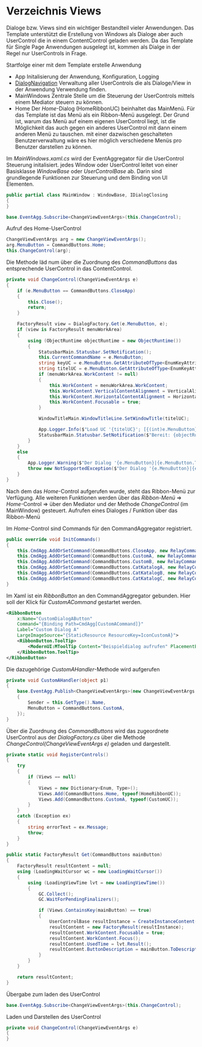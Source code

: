 ﻿# Verzeichnis Views

Dialoge bzw. Views sind ein wichtiger Bestandteil vieler Anwendungen. Das Template unterstützt die Erstellung von Windows als Dialoge aber auch UserControl die in einem ContentControl geladen werden.
Da das Template für Single Page Anwendungen ausgelegt ist, kommen als Dialge in der Regel nur UserControls in Frage.

Startfolge einer mit dem Template erstelle Anwendung
- App
  Initalisierung der Anwendung, Konfiguration, Logging
- [DialogNavigation](https://github.com/GerhardAhrens/ModernUILibrary/blob/master/ModernTemplate/DialogNavigation/_MT_DialogNavigation.md)
  Verwaltung aller UserControls die als Dialoge/View in der Anwendung Verwendung finden.
- MainWindows
  Zentrale Stelle um die Steuerung der UserControls mittels einem Mediator steuern zu können.
- Home
  Der *Home*-Dialog (HomeRibbonUC) beinhaltet das MainMenü. Für das Template ist das Menü als ein Ribbon-Menü ausgelegt. Der Grund ist, warum das Menü auf einem eigenen UserControl liegt, ist die Möglichkeit das auch gegen ein anderes UserControl mit dann einem anderen Menü zu tauschen. mit einer dazwischen geschalteten Benutzerverwaltung wäre es hier möglich verschiedene Menüs pro Benutzer darstellen zu können.

Im *MainWindows.xaml.cs* wird der EventAggregator für die UserControl Steuerung initalisiert. jedes Window oder UserControl leitet von einer Basisklasse *WindowBase* oder *UserControlBase* ab. Darin sind grundlegende Funktionen zur Steuerung und dem Binding von UI Elementen.

```csharp
public partial class MainWindow : WindowBase, IDialogClosing
{
}
```

```csharp
base.EventAgg.Subscribe<ChangeViewEventArgs>(this.ChangeControl);
```

Aufruf des Home-UserControl
```csharp
ChangeViewEventArgs arg = new ChangeViewEventArgs();
arg.MenuButton = CommandButtons.Home;
this.ChangeControl(arg);
```

Die Methode läd num über die Zuordnung des *CommandButtons* das entsprechende UserControl in das ContentControl.
```csharp
private void ChangeControl(ChangeViewEventArgs e)
{
    if (e.MenuButton == CommandButtons.CloseApp)
    {
        this.Close();
        return;
    }

    FactoryResult view = DialogFactory.Get(e.MenuButton, e);
    if (view is FactoryResult menuWorkArea)
    {
        using (ObjectRuntime objectRuntime = new ObjectRuntime())
        {
            StatusbarMain.Statusbar.SetNotification();
            this.CurrentCommandName = e.MenuButton;
            string keyUC = e.MenuButton.GetAttributeOfType<EnumKeyAttribute>().EnumKey;
            string titelUC = e.MenuButton.GetAttributeOfType<EnumKeyAttribute>().Description;
            if (menuWorkArea.WorkContent != null)
            {
                this.WorkContent = menuWorkArea.WorkContent;
                this.WorkContent.VerticalContentAlignment = VerticalAlignment.Stretch;
                this.WorkContent.HorizontalContentAlignment = HorizontalAlignment.Stretch;
                this.WorkContent.Focusable = true;
            }

            WindowTitleMain.WindowTitleLine.SetWindowTitle(titelUC);

            App.Logger.Info($"Load UC '{titelUC}'; [{(int)e.MenuButton}]", true);
            StatusbarMain.Statusbar.SetNotification($"Bereit: {objectRuntime.ResultMilliseconds()}ms");
        }
    }
    else
    {
        App.Logger.Warning($"Der Dialog '{e.MenuButton}|{e.MenuButton.ToString()}' kann nicht gefunden werden.");
        throw new NotSupportedException($"Der Dialog '{e.MenuButton}|{e.MenuButton.ToString()}' kann nicht gefunden werden.");
    }
}
```

Nach dem das *Home*-Control aufgerufen wurde, steht das Ribbon-Menü zur Verfügung. Alle weiteren Funktionen werden über das *Ribbon-Menü* => *Home*-Control => über den Mediator und der Methode *ChangeControl* (im MainWindow) gesteuert.
Aufrufen eines Dialoges / Funktion über das Ribbon-Menü

Im *Home*-Control sind Commands für den CommandAggregator registriert.
```csharp
public override void InitCommands()
{
    this.CmdAgg.AddOrSetCommand(CommandButtons.CloseApp, new RelayCommand(this.CloseAppHandler));
    this.CmdAgg.AddOrSetCommand(CommandButtons.CustomA, new RelayCommand(this.CustomAHandler));
    this.CmdAgg.AddOrSetCommand(CommandButtons.CustomB, new RelayCommand(this.CustomBHandler));
    this.CmdAgg.AddOrSetCommand(CommandButtons.CatKatalogA, new RelayCommand(this.CatKatalogAHandler));
    this.CmdAgg.AddOrSetCommand(CommandButtons.CatKatalogB, new RelayCommand(this.CatKatalogBHandler));
    this.CmdAgg.AddOrSetCommand(CommandButtons.CatKatalogC, new RelayCommand(this.CatKatalogCHandler));
}
```

Im Xaml ist ein *RibbonButton* an den CommandAggregator gebunden. Hier soll der Klick für *CustomACommand* gestartet werden.
```xml
<RibbonButton
    x:Name="CustomDialogAButton"
    Command="{Binding Path=CmdAgg[CustomACommand]}"
    Label="Custom Dialog A"
    LargeImageSource="{StaticResource ResourceKey=IconCustomA}">
    <RibbonButton.ToolTip>
        <ModernUI:MToolTip Content="Beispieldialog aufrufen" PlacementEx="TopLeft" />
    </RibbonButton.ToolTip>
</RibbonButton>
```

Die dazugehörige *CustomAHandler*-Methode wird aufgerufen
```csharp
private void CustomAHandler(object p1)
{
    base.EventAgg.Publish<ChangeViewEventArgs>(new ChangeViewEventArgs
    {
        Sender = this.GetType().Name,
        MenuButton = CommandButtons.CustomA,
    });
}
```

Über die Zuordnung des *CommandButtons* wird das zugeordnete UserControl aus der *DialogFactory.cs* über die Methode *ChangeControl(ChangeViewEventArgs e)* geladen und dargestellt.
```csharp
private static void RegisterControls()
{
    try
    {
        if (Views == null)
        {
            Views = new Dictionary<Enum, Type>();
            Views.Add(CommandButtons.Home, typeof(HomeRibbonUC));
            Views.Add(CommandButtons.CustomA, typeof(CustomUC));
        }
    }
    catch (Exception ex)
    {
        string errorText = ex.Message;
        throw;
    }
}

public static FactoryResult Get(CommandButtons mainButton)
{
    FactoryResult resultContent = null;
    using (LoadingWaitCursor wc = new LoadingWaitCursor())
    {
        using (LoadingViewTime lvt = new LoadingViewTime())
        {
            GC.Collect();
            GC.WaitForPendingFinalizers();

            if (Views.ContainsKey(mainButton) == true)
            {
                UserControlBase resultInstance = CreateInstanceContent(mainButton, null);
                resultContent = new FactoryResult(resultInstance);
                resultContent.WorkContent.Focusable = true;
                resultContent.WorkContent.Focus();
                resultContent.UsedTime = lvt.Result();
                resultContent.ButtonDescription = mainButton.ToDescription();
            }
        }
    }

    return resultContent;
}
```

Übergabe zum laden des UserControl
```csharp
base.EventAgg.Subscribe<ChangeViewEventArgs>(this.ChangeControl);
```

Laden und Darstellen des UserControl
```csharp
private void ChangeControl(ChangeViewEventArgs e)
{
}
```